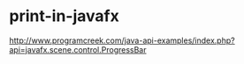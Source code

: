# print-in-javafx

http://www.programcreek.com/java-api-examples/index.php?api=javafx.scene.control.ProgressBar
